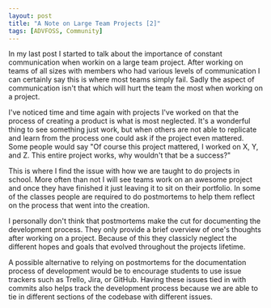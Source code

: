```yaml
---
layout: post
title: "A Note on Large Team Projects [2]"
tags: [ADVFOSS, Community]
---
```

In my last post I started to talk about the importance of constant
communication when workin on a large team project. After working on
teams of all sizes with members who had various levels of communication
I can certainly say this is where most teams simply fail. Sadly the aspect
of communication isn't that which will hurt the team the most when working
on a project.

I've noticed time and time again with projects I've worked on that the process
of creating a product is what is most neglected. It's a wonderful thing to see
something just work, but when others are not able to replicate and learn from
the process one could ask if the project even mattered. Some people would say
"Of course this project mattered, I worked on X, Y, and Z. This entire project
works, why wouldn't that be a success?"

This is where I find the issue with how we are taught to do projects in school.
More often than not I will see teams work on an awesome project and once they
have finished it just leaving it to sit on their portfolio. In some of the
classes people are required to do postmortems to help them reflect on the
process that went into the creation. 

I personally don't think that postmortems make the cut for documenting the
development process. They only provide a brief overview of one's thoughts after
working on a project. Because of this they classicly neglect the different
hopes and goals that evolved throughout the projects lifetime.

A possible alternative to relying on postmortems for the documentation process
of development would be to encourage students to use issue trackers such as
Trello, Jira, or GitHub. Having these issues tied in with commits also
helps track the development process because we are able to tie in different
sections of the codebase with different issues.
